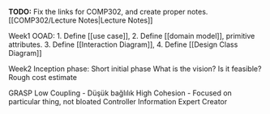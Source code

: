 **TODO:** Fix the links for COMP302, and create proper notes.
[[COMP302/Lecture Notes|Lecture Notes]]


Week1
OOAD: 
	1. Define [[use case]], 
	2. Define [[domain model]], primitive attributes.
	3. Define [[Interaction Diagram]], 
	4. Define [[Design Class Diagram]]

Week2
Inception phase: Short initial phase
	What is the vision?
	Is it feasible?
	Rough cost estimate
	
GRASP
	Low Coupling - Düşük bağlılık
	High Cohesion - Focused on particular thing, not bloated
	Controller 
	Information Expert
	Creator
